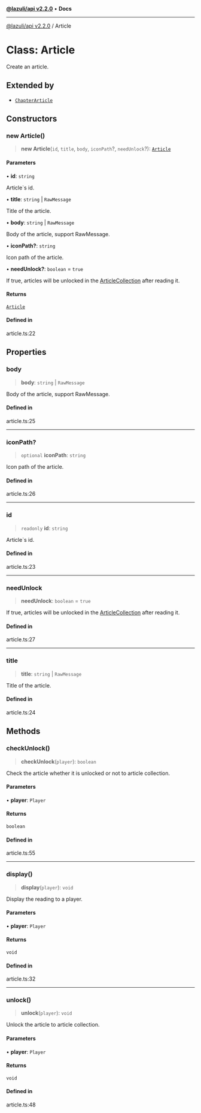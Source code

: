 [**@lazuli/api v2.2.0**](../README.md) • **Docs**

***

[@lazuli/api v2.2.0](../globals.md) / Article

# Class: Article

Create an article.

## Extended by

- [`ChapterArticle`](ChapterArticle.md)

## Constructors

### new Article()

> **new Article**(`id`, `title`, `body`, `iconPath`?, `needUnlock`?): [`Article`](Article.md)

#### Parameters

• **id**: `string`

Article`s id.

• **title**: `string` \| `RawMessage`

Title of the article.

• **body**: `string` \| `RawMessage`

Body of the article, support RawMessage.

• **iconPath?**: `string`

Icon path of the article.

• **needUnlock?**: `boolean` = `true`

If true, articles will be unlocked in the [ArticleCollection](ArticleCollection.md) after reading it.

#### Returns

[`Article`](Article.md)

#### Defined in

article.ts:22

## Properties

### body

> **body**: `string` \| `RawMessage`

Body of the article, support RawMessage.

#### Defined in

article.ts:25

***

### iconPath?

> `optional` **iconPath**: `string`

Icon path of the article.

#### Defined in

article.ts:26

***

### id

> `readonly` **id**: `string`

Article`s id.

#### Defined in

article.ts:23

***

### needUnlock

> **needUnlock**: `boolean` = `true`

If true, articles will be unlocked in the [ArticleCollection](ArticleCollection.md) after reading it.

#### Defined in

article.ts:27

***

### title

> **title**: `string` \| `RawMessage`

Title of the article.

#### Defined in

article.ts:24

## Methods

### checkUnlock()

> **checkUnlock**(`player`): `boolean`

Check the article whether it is unlocked or not to article collection.

#### Parameters

• **player**: `Player`

#### Returns

`boolean`

#### Defined in

article.ts:55

***

### display()

> **display**(`player`): `void`

Display the reading to a player.

#### Parameters

• **player**: `Player`

#### Returns

`void`

#### Defined in

article.ts:32

***

### unlock()

> **unlock**(`player`): `void`

Unlock the article to article collection.

#### Parameters

• **player**: `Player`

#### Returns

`void`

#### Defined in

article.ts:48
